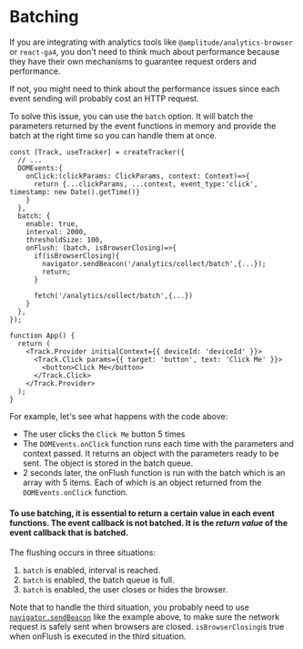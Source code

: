 # Batching

If you are integrating with analytics tools like `@amplitude/analytics-browser` or `react-ga4`, you don't need to think much about performance because they have their own mechanisms to guarantee request orders and performance.

If not, you might need to think about the performance issues since each event sending will probably cost an HTTP request.

To solve this issue, you can use the `batch` option. It will batch the parameters returned by the event functions in memory and provide the batch at the right time so you can handle them at once.

```tsx
const [Track, useTracker] = createTracker({
  // ...
  DOMEvents:{
    onClick:(clickParams: ClickParams, context: Context)=>{
      return {...clickParams, ...context, event_type:'click', timestamp: new Date().getTime()}
    }
  },
  batch: {
    enable: true,
    interval: 2000,
    thresholdSize: 100,
    onFlush: (batch, isBrowserClosing)=>{
      if(isBrowserClosing){
        navigator.sendBeacon('/analytics/collect/batch',{...});
        return;
      }

      fetch('/analytics/collect/batch',{...})
    }
  },
});

function App() {
  return (
    <Track.Provider initialContext={{ deviceId: 'deviceId' }}>
      <Track.Click params={{ target: 'button', text: 'Click Me' }}>
        <button>Click Me</button>
      </Track.Click>
    </Track.Provider>
  );
}

```

For example, let's see what happens with the code above:

- The user clicks the `Click Me` button 5 times
- The `DOMEvents.onClick` function runs each time with the parameters and context passed. It returns an object with the parameters ready to be sent. The object is stored in the batch queue.
- 2 seconds later, the onFlush function is run with the batch which is an array with 5 items. Each of which is an object returned from the `DOMEvents.onClick` function.

#### To use batching, it is essential to return a certain value in each event functions. The event callback is not batched. It is the **_return value_** of the event callback that is batched.

The flushing occurs in three situations:

1. `batch` is enabled, interval is reached.
2. `batch` is enabled, the batch queue is full.
3. `batch` is enabled, the user closes or hides the browser.

Note that to handle the third situation, you probably need to use [`navigator.sendBeacon`](https://developer.mozilla.org/en-US/docs/Web/API/Navigator/sendBeacon) like the example above, to make sure the network request is safely sent when browsers are closed. `isBrowserClosing`is true when onFlush is executed in the third situation.

